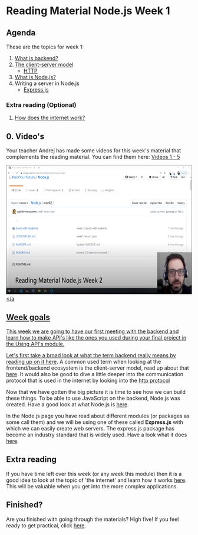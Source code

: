 # Reading Material Node.js Week 1

## Agenda

These are the topics for week 1:

1. [What is backend?](https://study.hackyourfuture.net/software-development/backend.md)
2. [The client-server model](https://study.hackyourfuture.net/definitions/client-server-model.md)
   - [HTTP](https://study.hackyourfuture.net/the-internet/http.md)
3. [What is Node.js?](https://study.hackyourfuture.net/node-js/)
4. Writing a server in Node.js
   - [Express.js](https://study.hackyourfuture.net/node-js/express)

### Extra reading (Optional)
1. [How does the internet work?](https://study.hackyourfuture.net/the-internet)

## 0. Video's

Your teacher Andrej has made some videos for this week's material that complements the reading material. You can find them here: [Videos 1 - 5](https://www.youtube.com/playlist?list=PLVYDhqbgYpYXpc_l_Vlj8yz3LjgkkWXnn)

<a href="https://www.youtube.com/playlist?list=PLVYDhqbgYpYXpc_l_Vlj8yz3LjgkkWXnn" target="_blank"><img src="../assets/andrej.png" width="600" height="350" alt="HYF Video" /></a

## Week goals

This week we are going to have our first meeting with the backend and learn how to make API's like the ones you used during your final project in the Using API's module.

Let's first take a broad look at what the term backend really means by reading up on it [here](https://study.hackyourfuture.net/software-development/backend.md). A common used term when looking at the frontend/backend ecosystem is the client-server model, read up about that [here](https://study.hackyourfuture.net/definitions/client-server-model.md). It would also be good to dive a little deeper into the communication protocol that is used in the internet by looking into the [http protocol](https://study.hackyourfuture.net/the-internet/http.md)

Now that we have gotten the big picture it is time to see how we can build these things. To be able to use JavaScript on the backend, Node.js was created. Have a good look at what Node.js is [here](https://study.hackyourfuture.net/node-js/).

In the Node.js page you have read about different modules (or packages as some call them) and we will be using one of these called **Express.js** with which we can easily create web servers. The express.js package has become an industry standard that is widely used. Have a look what it does [here](https://study.hackyourfuture.net/node-js/express).

## Extra reading
If you have time left over this week (or any week this module) then it is a good idea to look at the topic of 'the internet' and learn how it works [here](https://study.hackyourfuture.net/the-internet). This will be valuable when you get into the more complex applications.

## Finished?

Are you finished with going through the materials? High five! If you feel ready to get practical, click [here](./MAKEME.md).
